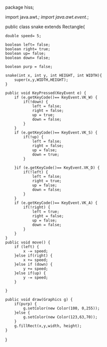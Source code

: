 package hiss;

import java.awt.*;
import java.awt.event.*;


public class snake  extends Rectangle{
	
	double speed= 5;
	
	boolean left= false;
	boolean right= true;
	boolean up= false;
	boolean down= false;
	
	boolean purp = false;
	
	snake(int x, int y, int HEIGHT, int WIDTH){
		super(x,y,WIDTH,HEIGHT);
	}
	
	public void KeyPressed(KeyEvent e) {
		if (e.getKeyCode()== KeyEvent.VK_W) {
			if(!down) {
				left = false;
				right = false;
				up = true;
				down = false;
			}
		}
		if (e.getKeyCode()== KeyEvent.VK_S) {
			if(!up) {
				left = false;
				right = false;
				up = false;
				down = true;
			}
			
		}if (e.getKeyCode()== KeyEvent.VK_D) {
			if(!left) {
				left = false;
				right = true;
				up = false;
				down = false;
			}
		}
		if (e.getKeyCode()== KeyEvent.VK_A) {
			if(!right) {
				left = true;
				right = false;
				up = false;
				down = false;
			}
		}
	}
	public void move() {
		if (left) {
			x -= speed;
		}else if(right) {
			x += speed;
		}else if (down) {
			y += speed;
		}else if(up) {
			y -= speed;
		}
		
	}
	
	public void draw(Graphics g) {
		if(purp) {
			g.setColor(new Color(100, 0,255));
		}else {
			g.setColor(new Color(123,63,70));
		}
		g.fillRect(x,y,width, height);
	}

	
}
